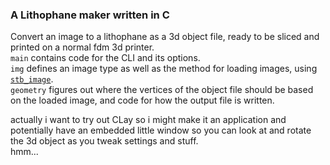 ### A Lithophane maker written in C
Convert an image to a lithophane as a 3d object file, ready to be sliced and printed on a normal fdm 3d printer.  
`main` contains code for the CLI and its options.  
`img` defines an image type as well as the method for loading images, using [`stb_image`](https://github.com/nothings/stb).  
`geometry` figures out where the vertices of the object file should be based on the loaded image, and code for how the output file is written.  
  
  actually i want to try out CLay so i might make it an application and potentially have an embedded little window so you can look at and rotate the 3d object as you tweak settings and stuff.  
  hmm...